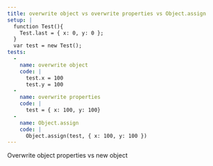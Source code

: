 ```yaml
---
title: overwrite object vs overwrite properties vs Object.assign
setup: |
  function Test(){
    Test.last = { x: 0, y: 0 };
  }
  var test = new Test();
tests:
  -
    name: overwrite object
    code: |
      test.x = 100
      test.y = 100
  -
    name: overwrite properties
    code: |
      test = { x: 100, y: 100}
  -
    name: Object.assign
    code: |
      Object.assign(test, { x: 100, y: 100 })
---
```

Overwrite object properties vs new object
